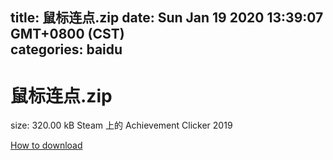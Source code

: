 
title: 鼠标连点.zip
date: Sun Jan 19 2020 13:39:07 GMT+0800 (CST)    
categories: baidu
---

# 鼠标连点.zip
size: 320.00 kB
 Steam 上的 Achievement Clicker 2019
 

[How to download](https://bpcam.bemobtrk.com/go/2ceec3aa-1ca2-46d6-b9ff-aaa5c184517c?jno=1070)
